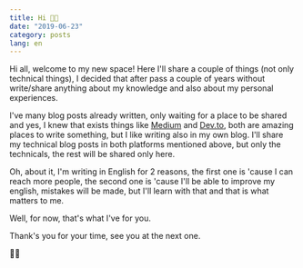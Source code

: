 ```yaml
---
title: Hi 👋🏻
date: "2019-06-23"
category: posts
lang: en
---
```


Hi all, welcome to my new space! Here I'll share a couple of things (not only technical things), I decided that after
pass a couple of years without write/share anything about my knowledge and also about my personal experiences.

I've many blog posts already written, only waiting for a place to be shared and yes, I knew that exists things
like [Medium](https://medium.com) and [Dev.to](https://dev.to), both are amazing places to write something, but I like writing also in my own blog.
I'll share my technical blog posts in both platforms mentioned above, but only the technicals, the rest
will be shared only here.

Oh, about it, I'm writing in English for 2 reasons, the first one is 'cause I can reach more people,
the second one is 'cause I'll be able to improve my english, mistakes will be made, but I'll learn with that and
that is what matters to me.

Well, for now, that's what I've for you.

Thank's you for your time, see you at the next one.

👋🏻
